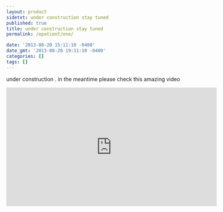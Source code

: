 ```yaml
---
layout: product
sidetxt: under construction stay tuned
published: true
title: under construction stay tuned
permalink: /epatient/one/

date: '2013-08-20 15:11:10 -0400'
date_gmt: '2013-08-20 19:11:10 -0400'
categories: []
tags: []
---
```


under construction . in the meantime please check this amazing video


<iframe width="560" height="315" src="https://www.youtube.com/embed/B7ZrWSmQxcU" frameborder="0" allow="autoplay; encrypted-media" allowfullscreen></iframe>